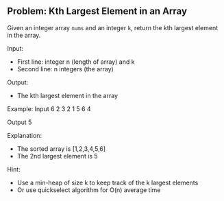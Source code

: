 ## Problem: Kth Largest Element in an Array

Given an integer array `nums` and an integer `k`, return the kth largest element in the array.

Input:
- First line: integer n (length of array) and k
- Second line: n integers (the array)

Output:
- The kth largest element in the array

Example:
Input
6 2
3 2 1 5 6 4

Output
5

Explanation:
- The sorted array is [1,2,3,4,5,6]
- The 2nd largest element is 5

Hint:
- Use a min-heap of size k to keep track of the k largest elements
- Or use quickselect algorithm for O(n) average time
